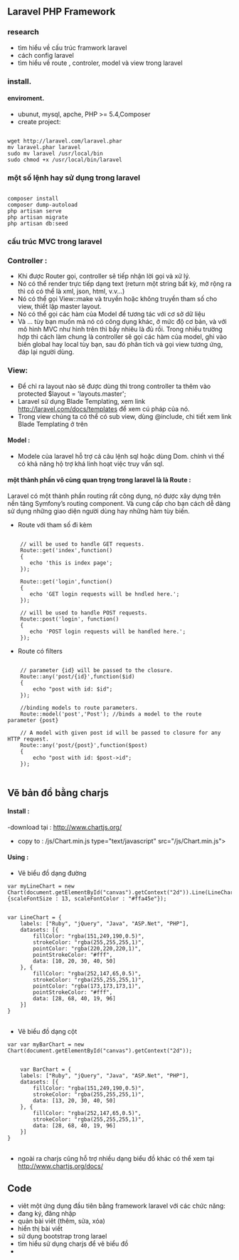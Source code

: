 ## Laravel PHP Framework
### research
* tìm hiểu về cấu trúc framwork laravel
* cách config laravel
* tìm hiểu về route , controler, model và view trong laravel
### install.
#### enviroment. ####
   
* ubunut, mysql, apche, PHP >= 5.4,Composer
* create project: 
<pre><code>
wget http://laravel.com/laravel.phar
mv laravel.phar laravel
sudo mv laravel /usr/local/bin
sudo chmod +x /usr/local/bin/laravel
</code></pre>
### một số lệnh hay sử dụng trong laravel ###
<pre><code>
composer install
composer dump-autoload
php artisan serve
php artisan migrate
php artisan db:seed
</code></pre>
   
### cấu trúc MVC trong laravel ###

### Controller : ###
   
* Khi được Router gọi, controller sẽ tiếp nhận lời gọi và xử lý.
* Nó có thể render trực tiếp dạng text (return một string bất kỳ, mở rộng ra thì có có thể là xml, json, html, v.v...)
*  Nó có thể gọi View::make và truyền hoặc không truyền tham số cho view, thiết lập master layout.
*  Nó có thể gọi các hàm của Model để tương tác với cơ sở dữ liệu
*  Và … tùy bạn muốn mà nó có công dụng khác, ở mức độ cơ bản, và với mô hình MVC như hình trên thì bấy nhiêu là đủ rồi. Trong nhiều trường hợp thì cách làm chung là controller sẽ gọi các hàm của model, ghi vào biến global hay local tùy bạn, sau đó phân tích và gọi view tương ứng, đáp lại người dùng.
   
### View: ###
*  Để chỉ ra layout nào sẽ được dùng thì trong controller ta thêm vào protected $layout = 'layouts.master';
*  Laravel sử dụng Blade Templating, xem link http://laravel.com/docs/templates để xem cú pháp của nó.
*  Trong view chúng ta có thể có sub view, dùng @include, chi tiết xem link Blade Templating ở trên
   
#### Model : ####

* Modele của laravel hỗ trợ cả câu lệnh sql hoặc dùng Dom. chính vì thế có khả năng hộ trợ khá linh hoạt việc truy vấn sql.
   
#### một thành phần vô cùng quan trọng trong laravel là là Route : ####
Laravel có một thành phần routing rất công dụng, nó được xây dựng trên nền tảng Symfony’s routing component. Và cung cấp cho bạn cách dễ dàng sử dụng những giao diện người dùng hay những hàm tùy biến.
   
* Route với tham số đi kèm
<pre><code>
	// will be used to handle GET requests.
	Route::get('index',function()
	{
	   echo 'this is index page';
	});
	 
	Route::get('login',function()
	{
	   echo 'GET login requests will be hndled here.';
	});
	 
	// will be used to handle POST requests.
	Route::post('login', function() 
	{
	   echo 'POST login requests will be handled here.';
	});
</code></pre>
   
* Route có filters
<pre><code>
	// parameter {id} will be passed to the closure.
	Route::any('post/{id}',function($id)
	{
	    echo "post with id: $id";
	});
	 
	//binding models to route parameters.
	Route::model('post','Post'); //binds a model to the route parameter {post}
	 
	// A model with given post id will be passed to closure for any HTTP request.
	Route::any('post/{post}',function($post)
	{
	    echo "post with id: $post->id";
	});
</code>
</pre>
## Vẽ bản đồ bằng charjs ##
#### Install : ####

-download tại : http://www.chartjs.org/
- copy to : /js/Chart.min.js
       type="text/javascript" src="/js/Chart.min.js">
   
#### Using : ####
* Vẽ biểu đồ dạng đường
<pre><code>var myLineChart = new Chart(document.getElementById("canvas").getContext("2d")).Line(LineChart, {scaleFontSize : 13, scaleFontColor : "#ffa45e"});
</code></pre>
<pre>
<code>
var LineChart = {
    labels: ["Ruby", "jQuery", "Java", "ASP.Net", "PHP"],
    datasets: [{
        fillColor: "rgba(151,249,190,0.5)",
        strokeColor: "rgba(255,255,255,1)",
        pointColor: "rgba(220,220,220,1)",
        pointStrokeColor: "#fff",
        data: [10, 20, 30, 40, 50]
    }, {
        fillColor: "rgba(252,147,65,0.5)",
        strokeColor: "rgba(255,255,255,1)",
        pointColor: "rgba(173,173,173,1)",
        pointStrokeColor: "#fff",
        data: [28, 68, 40, 19, 96]
    }]
}
</code>
</pre>
* Vẽ biểu đồ dạng cột
<pre><code>var var myBarChart = new Chart(document.getElementById("canvas").getContext("2d"));
</code></pre>
<pre>
<code>
	var BarChart = {
    labels: ["Ruby", "jQuery", "Java", "ASP.Net", "PHP"],
    datasets: [{
        fillColor: "rgba(151,249,190,0.5)",
        strokeColor: "rgba(255,255,255,1)",
        data: [13, 20, 30, 40, 50]
    }, {
        fillColor: "rgba(252,147,65,0.5)",
        strokeColor: "rgba(255,255,255,1)",
        data: [28, 68, 40, 19, 96]
    }]
}
</code>
</pre>
   
* ngoài ra charjs cũng hỗ trợ nhiều dạng biểu đồ khác có thể xem tại http://www.chartjs.org/docs/
## Code ##

* viêt một ứng dụng đầu tiên bằng framework laravel với các chức năng:
* đang ký, đăng nhập
* quản bài viêt (thêm, sửa, xóa)
* hiển thị bài viết
* sử dụng bootstrap trong larael
* tìm hiểu sử dụng charjs để vẽ biểu đồ
* 

